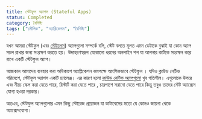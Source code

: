 ```yaml
---
title: স্টেটফুল অ্যাপস (Stateful Apps)
status: Completed
category: বৈশিষ্ট্য
tags: ["মৌলিক", "অ্যাপ্লিকেশন", "বৈশিষ্ট্য"]
---
```


যখন আমরা স্টেটফুল (এবং [স্টেটলেস](/bn/stateless-apps/)) অ্যাপগুলো সম্পর্কে বলি,
স্টেট বলতে মূলত এমন ডেটাকে বুঝাই যা কোন অ্যাপ সচল রাখার জন্য সংরক্ষণ করতে হয়।
উদাহরণস্বরূপ যেকোনো ধরনের অনলাইন শপ যা আপনার কার্টকে সংরক্ষন করে রাখে একটি স্টেটফুল অ্যাপ।

আজকাল আমাদের ব্যবহার করা অধিকাংশ অ্যাপ্লিকেশন কমপক্ষে আংশিকভাবে স্টেটফুল । যদিও ক্লাউড নেটিভ পরিবেশে,
স্টেটফুল অ্যাপস একটি চ্যালেঞ্জ। এর কারণ হলো [ক্লাউড নেটিভ অ্যাপগুলো](/bn/cloud-native-apps) খুব গতিশীল।
এগুলোকে উপরে এবং নীচে স্কেল করা যেতে পারে, রিস্টার্ট করা যেতে পারে , চারপাশে সরানো  যেতে পারে  কিন্তু তবুও তাদের স্টেট অ্যাক্সেস যোগ্য হওয়া দরকার।

অতএব, স্টেটফুল অ্যাপগুলোর এমন কিছু স্টোরেজ প্রয়োজন যা ডাটাবেসের মতো যে কোনও জায়গা থেকে অ্যাক্সেসযোগ্য। 
